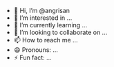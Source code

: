 - 👋 Hi, I’m @angrisan
- 👀 I’m interested in ...
- 🌱 I’m currently learning ...
- 💞️ I’m looking to collaborate on ...
- 📫 How to reach me ...
- 😄 Pronouns: ...
- ⚡ Fun fact: ...

<!---
angrisan/angrisan is a ✨ special ✨ repository because its `README.md` (this file) appears on your GitHub profile.
You can click the Preview link to take a look at your changes.
--->

